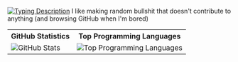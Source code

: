 [![Typing Description](https://readme-typing-svg.herokuapp.com?color=%23F70000&lines=cool+bro;but+who+are+you;seriously;im+a+programmer;i+like+to+make+stuff;dont+ask+questions)](https://git.io/typing-svg)
I like making random bullshit that doesn't contribute to anything (and browsing GitHub when I'm bored)
<table>
  <tr>
    <th>GitHub Statistics</th>
    <th>Top Programming Languages</th>
  </tr>
  <tr>
    <td><image src="https://github-readme-stats.vercel.app/api?username=csharpdf&theme=tokyonight" alt="GitHub Stats"</td>
    <td><image src="https://github-readme-stats.vercel.app/api/top-langs/?username=csharpdf&theme=tokyonight&layout=compact" alt="Top Programming Languages"</td>
  </tr>
</table>
